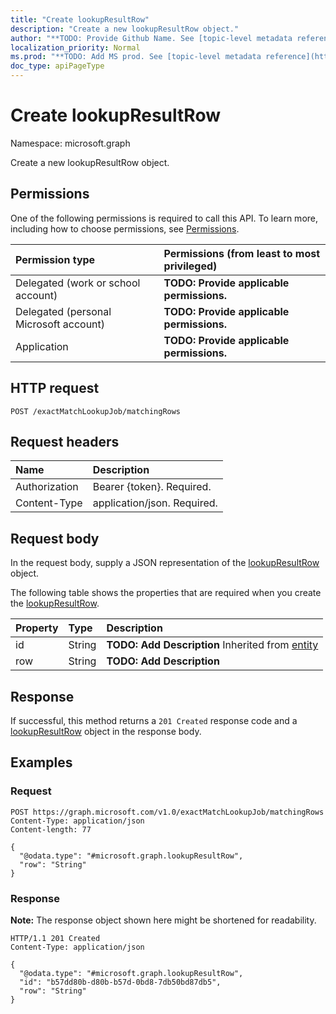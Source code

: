 ```yaml
---
title: "Create lookupResultRow"
description: "Create a new lookupResultRow object."
author: "**TODO: Provide Github Name. See [topic-level metadata reference](https://msgo.azurewebsites.net/add/document/guidelines/metadata.html#topic-level-metadata)**"
localization_priority: Normal
ms.prod: "**TODO: Add MS prod. See [topic-level metadata reference](https://msgo.azurewebsites.net/add/document/guidelines/metadata.html#topic-level-metadata)**"
doc_type: apiPageType
---
```


# Create lookupResultRow
Namespace: microsoft.graph



Create a new lookupResultRow object.

## Permissions
One of the following permissions is required to call this API. To learn more, including how to choose permissions, see [Permissions](/graph/permissions-reference).

|Permission type|Permissions (from least to most privileged)|
|:---|:---|
|Delegated (work or school account)|**TODO: Provide applicable permissions.**|
|Delegated (personal Microsoft account)|**TODO: Provide applicable permissions.**|
|Application|**TODO: Provide applicable permissions.**|

## HTTP request

<!-- {
  "blockType": "ignored"
}
-->
``` http
POST /exactMatchLookupJob/matchingRows
```

## Request headers
|Name|Description|
|:---|:---|
|Authorization|Bearer {token}. Required.|
|Content-Type|application/json. Required.|

## Request body
In the request body, supply a JSON representation of the [lookupResultRow](../resources/lookupresultrow.md) object.

The following table shows the properties that are required when you create the [lookupResultRow](../resources/lookupresultrow.md).

|Property|Type|Description|
|:---|:---|:---|
|id|String|**TODO: Add Description** Inherited from [entity](../resources/entity.md)|
|row|String|**TODO: Add Description**|



## Response

If successful, this method returns a `201 Created` response code and a [lookupResultRow](../resources/lookupresultrow.md) object in the response body.

## Examples

### Request
<!-- {
  "blockType": "request",
  "name": "create_lookupresultrow_from_"
}
-->
``` http
POST https://graph.microsoft.com/v1.0/exactMatchLookupJob/matchingRows
Content-Type: application/json
Content-length: 77

{
  "@odata.type": "#microsoft.graph.lookupResultRow",
  "row": "String"
}
```


### Response
**Note:** The response object shown here might be shortened for readability.
<!-- {
  "blockType": "response",
  "truncated": true,
  "@odata.type": "microsoft.graph.lookupResultRow"
}
-->
``` http
HTTP/1.1 201 Created
Content-Type: application/json

{
  "@odata.type": "#microsoft.graph.lookupResultRow",
  "id": "b57dd80b-d80b-b57d-0bd8-7db50bd87db5",
  "row": "String"
}
```

